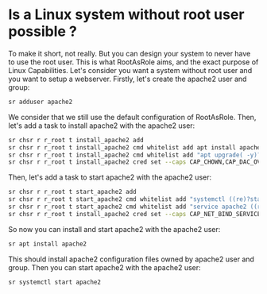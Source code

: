 # Is a Linux system without root user possible ?

To make it short, not really. But you can design your system to never have to use the root user. This is what RootAsRole aims, and the exact purpose of Linux Capabilities. Let's consider you want a system without root user and you want to setup a webserver. Firstly, let's create the apache2 user and group:

```bash
sr adduser apache2
```

We consider that we still use the default configuration of RootAsRole. Then, let's add a task to install apache2 with the apache2 user:

```bash
sr chsr r r_root t install_apache2 add
sr chsr r r_root t install_apache2 cmd whitelist add apt install apache2
sr chsr r r_root t install_apache2 cmd whitelist add "apt upgrade( -y)? apache2"
sr chsr r r_root t install_apache2 cred set --caps CAP_CHOWN,CAP_DAC_OVERRIDE,CAP_NET_BIND_SERVICE,CAP_SETUID --setuid apache2 --setgid apache2
```

Then, let's add a task to start apache2 with the apache2 user:

```bash
sr chsr r r_root t start_apache2 add
sr chsr r r_root t start_apache2 cmd whitelist add "systemctl ((re)?start|stop) apache2"
sr chsr r r_root t start_apache2 cmd whitelist add "service apache2 ((re)?start|stop)"
sr chsr r r_root t install_apache2 cred set --caps CAP_NET_BIND_SERVICE,CAP_SETUID --setuid apache2 --setgid apache2
```

So now you can install and start apache2 with the apache2 user:

```bash
sr apt install apache2
```

This should install apache2 configuration files owned by apache2 user and group. Then you can start apache2 with the apache2 user:

```bash
sr systemctl start apache2
```